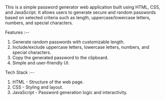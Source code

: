 This is a simple password generator web application built using HTML, CSS, and JavaScript. It allows users to generate secure and random passwords based on selected criteria such as length, uppercase/lowercase letters, numbers, and special characters.

Features :--
1. Generate random passwords with customizable length.
2. Include/exclude uppercase letters, lowercase letters, numbers, and special characters.
3. Copy the generated password to the clipboard.
4. Simple and user-friendly UI.


Tech Stack :--
1. HTML - Structure of the web page.
2. CSS - Styling and layout.
3. JavaScript - Password generation logic and interactivity.
